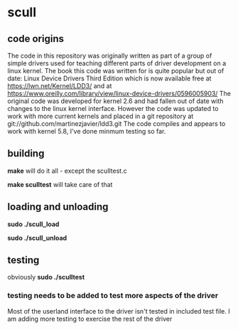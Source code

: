 # scull

## code origins
The code in this repository was originally written as part of a group of simple drivers used for teaching different parts of driver development on a linux kernel.
The book this code was written for is quite popular but out of date: Linux Device Drivers Third Edition which is now available free at https://lwn.net/Kernel/LDD3/ and at https://www.oreilly.com/library/view/linux-device-drivers/0596005903/
The original code was developed for kernel 2.6 and had fallen out of date with changes to the linux kernel interface.
However the code was updated to work with more current kernels and placed in a git repository at git://github.com/martinezjavier/ldd3.git
The code compiles and appears to work with kernel 5.8, I've done minmum testing so far.

## building
**make** will do it all - except the sculltest.c

**make sculltest** will take care of that

## loading and unloading
**sudo ./scull_load**

**sudo ./scull_unload**

## testing
obviously **sudo ./sculltest**

### testing needs to be added to test more aspects of the driver
Most of the userland interface to the driver isn't tested in included test file.
I am adding more testing to exercise the rest of the driver

